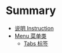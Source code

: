 # Summary

* [说明 Instruction](README.md)
* [Menu 菜单类](menu-cai-dan-lei.md)
  * [Tabs 标签](menu-cai-dan-lei/tabs-biao-qian.md)


